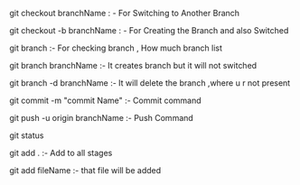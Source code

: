 <!-- git command -->

git checkout branchName : - For Switching to Another Branch

git checkout -b branchName : - For Creating the Branch and also Switched

git branch  :- For checking branch , How much branch list

git branch branchName  :- It creates branch but it will not switched

git branch -d branchName  :- It will delete the branch ,where u r not present


git commit -m "commit Name"  :- Commit command

git push -u origin branchName :- Push Command

git status

git add .  :- Add to all stages

git add fileName :- that file will be added
